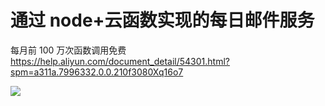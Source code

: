 # 通过 node+云函数实现的每日邮件服务

每月前 100 万次函数调用免费
https://help.aliyun.com/document_detail/54301.html?spm=a311a.7996332.0.0.210f3080Xq16o7

![](https://assets.fedtop.com/picbed/20220608103554.png)
